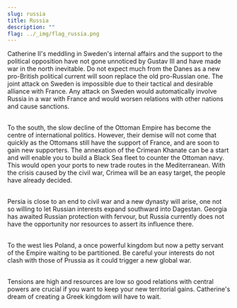 ```yaml
---
slug: russia
title: Russia
description: ""
flag: ../_img/flag_russia.png
---
```


Catherine II's meddling in Sweden's internal affairs and the support to the political opposition have not gone unnoticed by Gustav III and have made war in the north inevitable. Do not expect much from the Danes as a new pro-British political current will soon replace the old pro-Russian one. The joint attack on Sweden is impossible due to their tactical and desirable alliance with France. Any attack on Sweden would automatically involve Russia in a war with France and would worsen relations with other nations and cause sanctions.

<br>To the south, the slow decline of the Ottoman Empire has become the centre of international politics. However, their demise will not come that quickly as the Ottomans still have the support of France, and are soon to gain new supporters. The annexation of the Crimean Khanate can be a start and will enable you to build a Black Sea fleet to counter the Ottoman navy. This would open your ports to new trade routes in the Mediterranean. With the crisis caused by the civil war, Crimea will be an easy target, the people have already decided.

<br>Persia is close to an end to civil war and a new dynasty will arise, one not so willing to let Russian interests expand southward into Dagestan. Georgia has awaited Russian protection with fervour, but Russia currently does not have the opportunity nor resources to assert its influence there.

<br>To the west lies Poland, a once powerful kingdom but now a petty servant of the Empire waiting to be partitioned. Be careful your interests do not clash with those of Prussia as it could trigger a new global war.

<br>Tensions are high and resources are low so good relations with central powers are crucial if you want to keep your new territorial gains. Catherine's dream of creating a Greek kingdom will have to wait.
